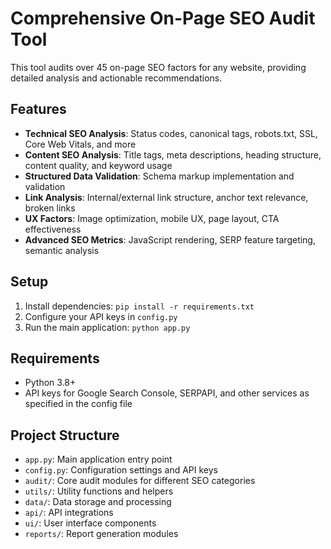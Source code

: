 # Comprehensive On-Page SEO Audit Tool

This tool audits over 45 on-page SEO factors for any website, providing detailed analysis and actionable recommendations.

## Features

- **Technical SEO Analysis**: Status codes, canonical tags, robots.txt, SSL, Core Web Vitals, and more
- **Content SEO Analysis**: Title tags, meta descriptions, heading structure, content quality, and keyword usage
- **Structured Data Validation**: Schema markup implementation and validation
- **Link Analysis**: Internal/external link structure, anchor text relevance, broken links
- **UX Factors**: Image optimization, mobile UX, page layout, CTA effectiveness
- **Advanced SEO Metrics**: JavaScript rendering, SERP feature targeting, semantic analysis

## Setup

1. Install dependencies: `pip install -r requirements.txt`
2. Configure your API keys in `config.py`
3. Run the main application: `python app.py`

## Requirements

- Python 3.8+
- API keys for Google Search Console, SERPAPI, and other services as specified in the config file

## Project Structure

- `app.py`: Main application entry point
- `config.py`: Configuration settings and API keys
- `audit/`: Core audit modules for different SEO categories
- `utils/`: Utility functions and helpers
- `data/`: Data storage and processing
- `api/`: API integrations
- `ui/`: User interface components
- `reports/`: Report generation modules

